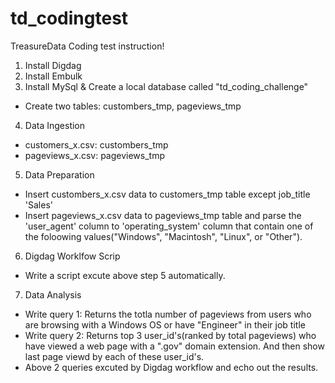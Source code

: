 # td_codingtest
TreasureData Coding test instruction!

1. Install Digdag
2. Install Embulk
3. Install MySql & Create a local database called "td_coding_challenge"
 - Create two tables: custombers_tmp, pageviews_tmp
4. Data Ingestion
 - customers_x.csv: custombers_tmp
 - pageviews_x.csv: pageviews_tmp
5. Data Preparation
 - Insert custombers_x.csv data to customers_tmp table except job_title 'Sales'
 - Insert pageviews_x.csv data to pageviews_tmp table and parse the 'user_agent' column to 'operating_system' column that contain one of the foloowing values("Windows", "Macintosh", "Linux", or "Other").
6. Digdag Worklfow Scrip
 - Write a script excute above step 5 automatically.
7. Data Analysis
 - Write query 1: Returns the totla number of pageviews from users who are browsing with a Windows OS or have "Engineer" in their job title
 - Write query 2: Returns top 3 user_id's(ranked by total pageviews) who have viewed a web page with a ".gov" domain extension. And then show last page viewd by each of these user_id's.
 - Above 2 queries excuted by Digdag workflow and echo out the results.

<END>
